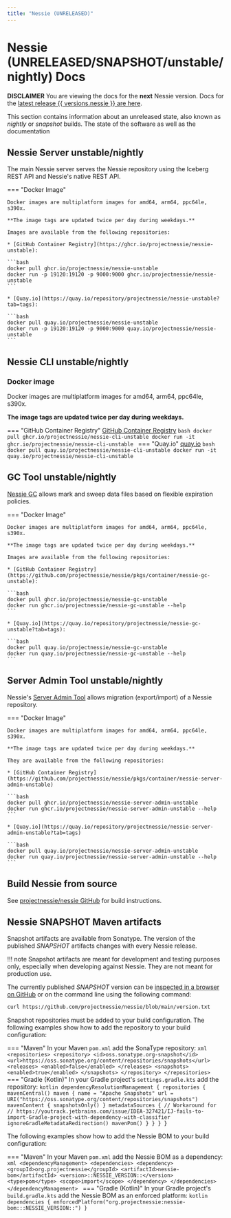 ```yaml
---
title: "Nessie (UNRELEASED)"
---
```


# Nessie (UNRELEASED/SNAPSHOT/unstable/nightly) Docs

**DISCLAIMER** You are viewing the docs for the **next** Nessie version.
Docs for the [latest release {{ versions.nessie }} are here](../nessie-latest/index.md).

This section contains information about an unreleased state, also known as _nightly_ or _snapshot_
builds. The state of the software as well as the documentation 

## Nessie Server unstable/nightly

The main Nessie server serves the Nessie repository using the Iceberg REST API and Nessie's native REST API.

=== "Docker Image"

    Docker images are multiplatform images for amd64, arm64, ppc64le, s390x.
    
    **The image tags are updated twice per day during weekdays.**

    Images are available from the following repositories: 
    
    * [GitHub Container Registry](https://ghcr.io/projectnessie/nessie-unstable):

    ```bash
    docker pull ghcr.io/projectnessie/nessie-unstable
    docker run -p 19120:19120 -p 9000:9000 ghcr.io/projectnessie/nessie-unstable
    ```

    * [Quay.io](https://quay.io/repository/projectnessie/nessie-unstable?tab=tags):
    
    ```bash
    docker pull quay.io/projectnessie/nessie-unstable
    docker run -p 19120:19120 -p 9000:9000 quay.io/projectnessie/nessie-unstable
    ```

## Nessie CLI unstable/nightly

### Docker image

Docker images are multiplatform images for amd64, arm64, ppc64le, s390x.

**The image tags are updated twice per day during weekdays.**

=== "GitHub Container Registry"
    [GitHub Container Registry](https://github.com/projectnessie/nessie/pkgs/container/nessie-cli-unstable)
    ```bash
    docker pull ghcr.io/projectnessie/nessie-cli-unstable
    docker run -it ghcr.io/projectnessie/nessie-cli-unstable
    ```
=== "Quay.io"
    [quay.io](https://quay.io/repository/projectnessie/nessie-cli-unstable?tab=tags)
    ```bash
    docker pull quay.io/projectnessie/nessie-cli-unstable
    docker run -it quay.io/projectnessie/nessie-cli-unstable
    ```

## GC Tool unstable/nightly

[Nessie GC](/nessie-nightly/gc/) allows mark and sweep data files based on flexible
expiration policies.

=== "Docker Image"

    Docker images are multiplatform images for amd64, arm64, ppc64le, s390x.
    
    **The image tags are updated twice per day during weekdays.**
    
    Images are available from the following repositories:

    * [GitHub Container Registry](https://github.com/projectnessie/nessie/pkgs/container/nessie-gc-unstable):

    ```bash
    docker pull ghcr.io/projectnessie/nessie-gc-unstable
    docker run ghcr.io/projectnessie/nessie-gc-unstable --help
    ```

    * [Quay.io](https://quay.io/repository/projectnessie/nessie-gc-unstable?tab=tags):

    ```bash
    docker pull quay.io/projectnessie/nessie-gc-unstable
    docker run quay.io/projectnessie/nessie-gc-unstable --help
    ```

## Server Admin Tool unstable/nightly

Nessie's [Server Admin Tool](/nessie-nightly/export-import/) allows migration (export/import) of a
Nessie repository.

=== "Docker Image"

    Docker images are multiplatform images for amd64, arm64, ppc64le, s390x.

    **The image tags are updated twice per day during weekdays.**

    They are available from the following repositories:
    
    * [GitHub Container Registry](https://github.com/projectnessie/nessie/pkgs/container/nessie-server-admin-unstable)

    ```bash
    docker pull ghcr.io/projectnessie/nessie-server-admin-unstable
    docker run ghcr.io/projectnessie/nessie-server-admin-unstable --help
    ```

    * [Quay.io](https://quay.io/repository/projectnessie/nessie-server-admin-unstable?tab=tags)

    ```bash
    docker pull quay.io/projectnessie/nessie-server-admin-unstable
    docker run quay.io/projectnessie/nessie-server-admin-unstable --help
    ```

## Build Nessie from source

See [projectnessie/nessie GitHub](https://github.com/projectnessie/nessie) for build instructions.

## Nessie SNAPSHOT Maven artifacts

Snapshot artifacts are available from Sonatype. The version of the published _SNAPSHOT_ artifacts
changes with every Nessie release. 

!!! note
    Snapshot artifacts are meant for development and testing purposes only, especially when
    developing against Nessie. They are not meant for production use.

The currently published _SNAPSHOT_ version can be [inspected in a browser on
GitHub](https://github.com/projectnessie/nessie/blob/main/version.txt) or on the command line using
the following command:

```bash
curl https://github.com/projectnessie/nessie/blob/main/version.txt
```

Snapshot repositories must be added to your build configuration. The following examples show how to
add the repository to your build configuration:

=== "Maven"
    In your Maven `pom.xml` add the SonaType repository:
    ```xml
      <repositories>
        <repository>
          <id>oss.sonatype.org-snapshot</id>
          <url>https://oss.sonatype.org/content/repositories/snapshots</url>
          <releases>
            <enabled>false</enabled>
          </releases>
          <snapshots>
            <enabled>true</enabled>
          </snapshots>
        </repository>
      </repositories>
    ```
=== "Gradle (Kotlin)"
    In your Gradle project's `settings.gradle.kts` add the repository:
    ```kotlin
    dependencyResolutionManagement {
      repositories {
        mavenCentral()
        maven {
          name = "Apache Snapshots"
          url = URI("https://oss.sonatype.org/content/repositories/snapshots")
          mavenContent { snapshotsOnly() }
          metadataSources {
            // Workaround for
            // https://youtrack.jetbrains.com/issue/IDEA-327421/IJ-fails-to-import-Gradle-project-with-dependency-with-classifier
            ignoreGradleMetadataRedirection()
            mavenPom()
          }
        }
      }
    }
    ```

The following examples show how to add the Nessie BOM to your build configuration:

=== "Maven"
    In your Maven `pom.xml` add the Nessie BOM as a dependency:
    ```xml
    <dependencyManagement>
      <dependencies>
        <dependency>
          <groupId>org.projectnessie</groupId>
          <artifactId>nessie-bom</artifactId>
          <version>::NESSIE_VERSION::</version>
          <type>pom</type>
          <scope>import</scope>
        </dependency>
      </dependencies>
    </dependencyManagement>
    ```
=== "Gradle (Kotlin)"
    In your Gradle project's `build.gradle.kts` add the Nessie BOM as an enforced platform:
    ```kotlin
    dependencies {
      enforcedPlatform("org.projectnessie:nessie-bom:::NESSIE_VERSION::")
    }
    ```


